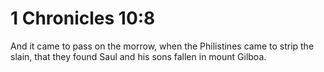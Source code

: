 # 1 Chronicles 10:8

And it came to pass on the morrow, when the Philistines came to strip the slain, that they found Saul and his sons fallen in mount Gilboa.